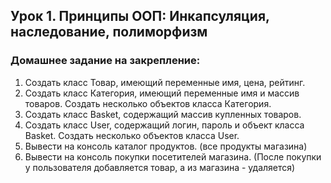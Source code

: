 ## Урок 1. Принципы ООП: Инкапсуляция, наследование, полиморфизм

### Домашнее задание на закрепление:

1) Создать класс Товар, имеющий переменные имя, цена, рейтинг.
2) Создать класс Категория, имеющий переменные имя и массив товаров.
Создать несколько объектов класса Категория.
3) Создать класс Basket, содержащий массив купленных товаров.
4) Создать класс User, содержащий логин, пароль и объект класса Basket.
Создать несколько объектов класса User.
5) Вывести на консоль каталог продуктов. (все продукты магазина)
6) Вывести на консоль покупки посетителей магазина. (После покупки
у пользователя добавляется товар, а из магазина - удаляется)